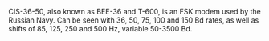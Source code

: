 CIS-36-50, also known as BEE-36 and T-600, is an FSK modem used by the Russian Navy. Can be seen with 36, 50, 75, 100 and 150 Bd rates, as well as shifts of 85, 125, 250 and 500 Hz, variable 50-3500 Bd.